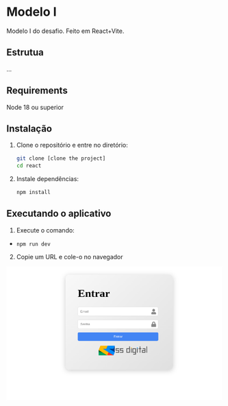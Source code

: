 # Modelo I

Modelo I do desafio. Feito em React+Vite.

## Estrutua

...

## Requirements

Node 18 ou superior

## Instalação

1. Clone o repositório e entre no diretório:

   ```bash
   git clone [clone the project]
   cd react

   ```

2. Instale dependências:

   ```bash
   npm install
   ```

## Executando o aplicativo

1. Execute o comando:

- `npm run dev`

2. Copie um URL e cole-o no navegador

![Tela de login](login.png)
